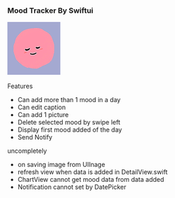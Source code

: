 ### Mood Tracker By Swiftui
![](https://github.com/NattarikaPraew/mood-tracker/blob/master/MoodTracker_v2/Assets.xcassets/AppIcon.appiconset/120.png)

Features
- Can add more than 1 mood in a day
- Can edit caption
- Can add 1 picture
- Delete selected mood by swipe left
- Display first mood added of the day
- Send Notify

uncompletely 
- on saving image from UIInage
- refresh view when data is added in DetailView.swift
- ChartView cannot get mood data from data added
- Notification cannot set by DatePicker
